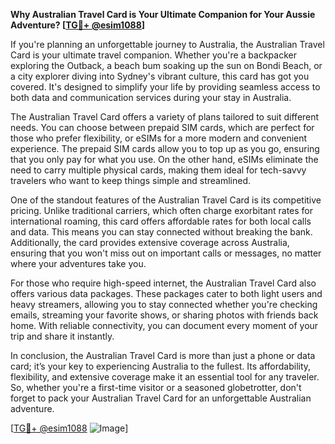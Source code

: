 **Why Australian Travel Card is Your Ultimate Companion for Your Aussie Adventure? [[TG💪+ @esim1088](https://t.me/s/esim1088)]**

If you're planning an unforgettable journey to Australia, the Australian Travel Card is your ultimate travel companion. Whether you're a backpacker exploring the Outback, a beach bum soaking up the sun on Bondi Beach, or a city explorer diving into Sydney's vibrant culture, this card has got you covered. It's designed to simplify your life by providing seamless access to both data and communication services during your stay in Australia.

The Australian Travel Card offers a variety of plans tailored to suit different needs. You can choose between prepaid SIM cards, which are perfect for those who prefer flexibility, or eSIMs for a more modern and convenient experience. The prepaid SIM cards allow you to top up as you go, ensuring that you only pay for what you use. On the other hand, eSIMs eliminate the need to carry multiple physical cards, making them ideal for tech-savvy travelers who want to keep things simple and streamlined.

One of the standout features of the Australian Travel Card is its competitive pricing. Unlike traditional carriers, which often charge exorbitant rates for international roaming, this card offers affordable rates for both local calls and data. This means you can stay connected without breaking the bank. Additionally, the card provides extensive coverage across Australia, ensuring that you won't miss out on important calls or messages, no matter where your adventures take you.

For those who require high-speed internet, the Australian Travel Card also offers various data packages. These packages cater to both light users and heavy streamers, allowing you to stay connected whether you're checking emails, streaming your favorite shows, or sharing photos with friends back home. With reliable connectivity, you can document every moment of your trip and share it instantly.

In conclusion, the Australian Travel Card is more than just a phone or data card; it’s your key to experiencing Australia to the fullest. Its affordability, flexibility, and extensive coverage make it an essential tool for any traveler. So, whether you're a first-time visitor or a seasoned globetrotter, don't forget to pack your Australian Travel Card for an unforgettable Australian adventure. 

[[TG💪+ @esim1088](https://t.me/s/esim1088) ![Image](https://i.postimg.cc/Y0z9fWf4/image.png)]